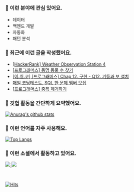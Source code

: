 ### 📡 이런 분야에 관심 있어요.

- 데이터
- 백엔드 개발
- 자동화
- 패턴 분석

### 📝 최근에 이런 글을 작성했어요.

<!-- BLOG-POST-LIST:START -->
- [[HackerRank] Weather Observation Station 4](https://blex.me/@mildsalmon/hackerrank-weather-observation-station-4)
- [[프로그래머스] 동명 동물 수 찾기](https://blex.me/@mildsalmon/%ED%94%84%EB%A1%9C%EA%B7%B8%EB%9E%98%EB%A8%B8%EC%8A%A4-%EB%8F%99%EB%AA%85-%EB%8F%99%EB%AC%BC-%EC%88%98-%EC%B0%BE%EA%B8%B0)
- [[이.취.코] [프로그래머스] Chap 12. 구현 - Q12. 기둥과 보 설치](https://blex.me/@mildsalmon/%EC%9D%B4%EC%B7%A8%EC%BD%94%ED%94%84%EB%A1%9C%EA%B7%B8%EB%9E%98%EB%A8%B8%EC%8A%A4-chap-12-%EA%B5%AC%ED%98%84-q12-%EA%B8%B0%EB%91%A5%EA%B3%BC-%EB%B3%B4-%EC%84%A4%EC%B9%98)
- [매일 코딩테스트, SQL 한 문제 멤버 모집](https://blex.me/@mildsalmon/%EB%A7%A4%EC%9D%BC-%EC%BD%94%EB%94%A9%ED%85%8C%EC%8A%A4%ED%8A%B8-sql-%ED%95%9C-%EB%AC%B8%EC%A0%9C-%EB%A9%A4%EB%B2%84-%EB%AA%A8%EC%A7%91)
- [[프로그래머스] 중복 제거하기](https://blex.me/@mildsalmon/%ED%94%84%EB%A1%9C%EA%B7%B8%EB%9E%98%EB%A8%B8%EC%8A%A4-%EC%A4%91%EB%B3%B5-%EC%A0%9C%EA%B1%B0%ED%95%98%EA%B8%B0)
<!-- BLOG-POST-LIST:END -->

### 📑 깃헙 활동을 간단하게 요약했어요.

[![Anurag's github stats](https://github-readme-stats.vercel.app/api?username=mildsalmon&count_private=false&show_icons=true)](https://github.com/mildsalmon)

### 🥇 이런 언어를 자주 사용해요.

[![Top Langs](https://github-readme-stats.vercel.app/api/top-langs/?username=mildsalmon&hide=html)](https://github.com/mildsalmon)

### 🔮 이런 소셜에서 활동하고 있어요.

<p>

<a href="https://blex.me/@mildsalmon">
    <img src="http://img.shields.io/badge/BLOG-black?style=flat-square&logo=bloglovin">
</a>

<a href="https://solved.ac/profile/mildsalmon">
    <img src="http://img.shields.io/badge/backjoon-blueviolet?logo=Experts Exchange">
</a>

<p>
<br>

[![Hits](https://hits.seeyoufarm.com/api/count/incr/badge.svg?url=https%3A%2F%2Fgithub.com%2Fmildsalmon)](https://hits.seeyoufarm.com)
